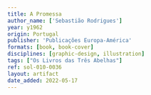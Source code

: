 ```yaml
---
title: A Promessa
author_name: ['Sebastião Rodrigues']
year: y1962
origin: Portugal
publisher: 'Publicações Europa-América'
formats: [book, book-cover]
disciplines: [graphic-design, illustration]
tags: ["Os Livros das Três Abelhas"]
ref: sol-010-0036
layout: artifact
date_added: 2022-05-17
---
```


